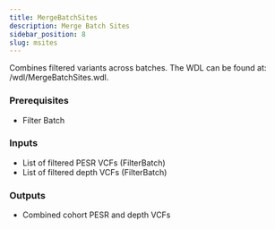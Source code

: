 ```yaml
---
title: MergeBatchSites
description: Merge Batch Sites
sidebar_position: 8
slug: msites
---
```


Combines filtered variants across batches. The WDL can be found at: /wdl/MergeBatchSites.wdl.

### Prerequisites
- Filter Batch

### Inputs

- List of filtered PESR VCFs (FilterBatch)
- List of filtered depth VCFs (FilterBatch)

### Outputs

- Combined cohort PESR and depth VCFs
